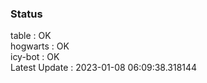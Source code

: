 ### Status


table : OK  
hogwarts : OK  
icy-bot : OK  
Latest Update : 2023-01-08 06:09:38.318144
